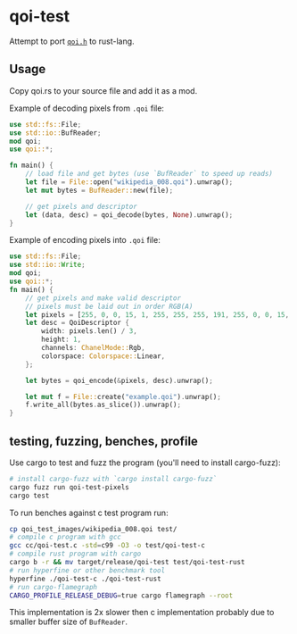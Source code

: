 # qoi-test
Attempt to port [`qoi.h`](https://qoiformat.org/) to rust-lang.
## Usage
Copy qoi.rs to your source file and add it as a mod.

Example of decoding pixels from `.qoi` file:
```rust 
use std::fs::File;
use std::io::BufReader;
mod qoi;
use qoi::*;

fn main() {
    // load file and get bytes (use `BufReader` to speed up reads)
    let file = File::open("wikipedia_008.qoi").unwrap();
    let mut bytes = BufReader::new(file);

    // get pixels and descriptor
    let (data, desc) = qoi_decode(bytes, None).unwrap();
}

```

Example of encoding pixels into `.qoi` file:
```rust
use std::fs::File;
use std::io::Write;
mod qoi;
use qoi::*;
fn main() {
    // get pixels and make valid descriptor
    // pixels must be laid out in order RGB(A)
    let pixels = [255, 0, 0, 15, 1, 255, 255, 255, 191, 255, 0, 0, 15, 1, 74];
    let desc = QoiDescriptor {
        width: pixels.len() / 3,
        height: 1,
        channels: ChanelMode::Rgb,
        colorspace: Colorspace::Linear,
    };

    let bytes = qoi_encode(&pixels, desc).unwrap();

    let mut f = File::create("example.qoi").unwrap();
    f.write_all(bytes.as_slice()).unwrap();
}
```
## testing, fuzzing, benches, profile
Use cargo to test and fuzz the program (you'll need to install cargo-fuzz):
```bash
# install cargo-fuzz with `cargo install cargo-fuzz`
cargo fuzz run qoi-test-pixels
cargo test
```
To run benches against c test program run:
```bash
cp qoi_test_images/wikipedia_008.qoi test/
# compile c program with gcc
gcc cc/qoi-test.c -std=c99 -O3 -o test/qoi-test-c
# compile rust program with cargo
cargo b -r && mv target/release/qoi-test test/qoi-test-rust 
# run hyperfine or other benchmark tool
hyperfine ./qoi-test-c ./qoi-test-rust
# run cargo-flamegraph 
CARGO_PROFILE_RELEASE_DEBUG=true cargo flamegraph --root
```
This implementation is 2x slower then c implementation probably due to smaller buffer size of `BufReader`.
